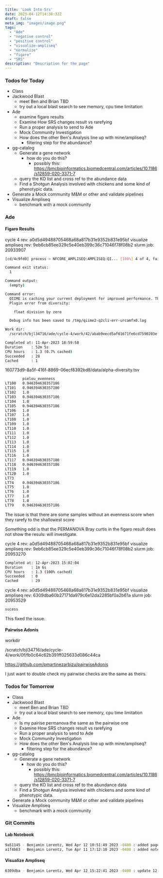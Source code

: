 ```yaml
---
title: 'Look Into Srs'
date: 2023-04-12T14:38:32Z
draft: false
meta_img: "images/image.png"
tags:
  - "Ade"
  - "negative control"
  - "positive control"
  - "visualize-ampliseq"
  - "normalize"
  - "figaro"
  - "SRS"
description: "Description for the page"
---
```


### Todos for Today

- Class
- Jackwood Blast
  - meet Ben and Brian TBD
  - try out a local blast search to see memory, cpu time limitation
- Ade
  - examine figaro results
  - Examine How SRS changes result vs rarefying
  - Run a proper analysis to send to Ade
  - Mock Community Investigation
  - How does the other Ben's Analysis line up with mine/ampliseq?
    - filtering step for the abundance?
- gg-catalog
  - Generate a gene network 
    - how do you do this?
      - possibly this: https://bmcbioinformatics.biomedcentral.com/articles/10.1186/s12859-020-3371-7
  - query the KO list and cross ref to the abundance data
  - Find a Shotgun Analysis involved with chickens and some kind of phenotypic data.
- Generate a Mock community M&M or other and validate pipelines
- Visualize Ampliseq
  - benchmark with a mock community
  
### Ade

#### Figaro Results

cycle 4 rev: a0d5d49488705468a68a817b31e9352b831e95bf 
visualize ampliseq rev: 9eb6cb85ee329c5e40eb399c36c71046f78f08b2
slurm job: 20933907

```bash
[cd/4c9fd0] process > NFCORE_AMPLISEQ:AMPLISEQ:QI... [100%] 4 of 4, failed: 1 ✘

Command exit status:
  1

Command output:
  (empty)

Command error:
  QIIME is caching your current deployment for improved performance. This may take a few moments and should only happen once per deployment.
  Plugin error from diversity:

    float division by zero

  Debug info has been saved to /tmp/qiime2-q2cli-err-urcamfx0.log

Work dir:
  /scratch/bjl34716/ade/cycle-4/work/42/abab9eecd5af01671fe6cd7590203e

Completed at: 11-Apr-2023 18:59:58
Duration    : 52m 5s
CPU hours   : 1.3 (0.7% cached)
Succeeded   : 28
Cached      : 1
```

160773d9-8a5f-416f-8869-06ecf8392bd8/data/alpha-diversity.tsv

```bash
        pielou_evenness
LT100   0.946394630357186
LT101   0.946394630357186
LT102   1.0
LT103   0.946394630357186
LT104   1.0
LT105   0.946394630357186
LT106   1.0
LT107   1.0
LT108   1.0
LT109   1.0
LT110   1.0
LT111   1.0
LT112   1.0
LT113   1.0
LT114   1.0
LT115   1.0
LT116   1.0
LT117   0.946394630357186
LT118   0.946394630357186
LT119   1.0
LT120   1.0
LT73
LT74    0.946394630357186
LT75    1.0
LT76    1.0
LT77    1.0
LT78    1.0
LT79    0.946394630357186
```

The issue is that there are some samples without an evenness score when they rarefy to the shallowest score 

Something odd is that the PERMANOVA Bray curtis in the figaro result does not show the resuls:
will investigate.


cycle 4 rev: a0d5d49488705468a68a817b31e9352b831e95bf 
visualize ampliseq rev: 9eb6cb85ee329c5e40eb399c36c71046f78f08b2
slurm job: 20953270

```bash
Completed at: 12-Apr-2023 15:02:04
Duration    : 1m 6s
CPU hours   : 1.3 (100% cached)
Succeeded   : 0
Cached      : 29
```



cycle 4 rev: a0d5d49488705468a68a817b31e9352b831e95bf 
visualize ampliseq rev: 6309dba60b27171da979c6e12da2285bf0a2b61a
slurm job: 20953529

```bash
sucess
```

This fixed the issue.

#### Pairwise Adonis

workdir 

/scratch/bjl34716/ade/cycle-4/work/0f/fb0c64c62b391ff025633d086c44ca

https://github.com/pmartinezarbizu/pairwiseAdonis

I just want to double check my pairwise checks are the same as theirs. 

### Todos for Tomorrow

- Class
- Jackwood Blast
  - meet Ben and Brian TBD
  - try out a local blast search to see memory, cpu time limitation
- Ade
  - Is my pairise permanova the same as the pairwise one
  - Examine How SRS changes result vs rarefying
  - Run a proper analysis to send to Ade
  - Mock Community Investigation
  - How does the other Ben's Analysis line up with mine/ampliseq?
    - filtering step for the abundance?
- gg-catalog
  - Generate a gene network 
    - how do you do this?
      - possibly this: https://bmcbioinformatics.biomedcentral.com/articles/10.1186/s12859-020-3371-7
  - query the KO list and cross ref to the abundance data
  - Find a Shotgun Analysis involved with chickens and some kind of phenotypic data.
- Generate a Mock community M&M or other and validate pipelines
- Visualize Ampliseq
  - benchmark with a mock community
  
### Git Commits

#### Lab Notebook

```bash
9a51145 - Benjamin Lorentz, Wed Apr 12 10:51:49 2023 -0400 : added page for wednesday
a1f4b63 - Benjamin Lorentz, Tue Apr 11 17:12:10 2023 -0400 : added notes for tuesday
```

#### Visualize Ampliseq

```bash
6309dba - Benjamin Lorentz, Wed Apr 12 15:22:41 2023 -0400 : update 12 report
```